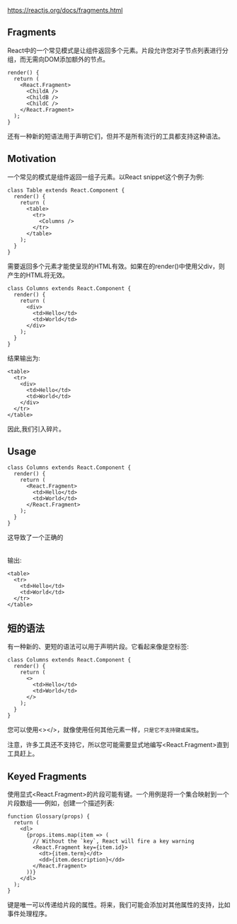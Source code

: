 https://reactjs.org/docs/fragments.html
## Fragments
React中的一个常见模式是让组件返回多个元素。片段允许您对子节点列表进行分组，而无需向DOM添加额外的节点。
```
render() {
  return (
    <React.Fragment>
      <ChildA />
      <ChildB />
      <ChildC />
    </React.Fragment>
  );
}
```
还有一种新的短语法用于声明它们，但并不是所有流行的工具都支持这种语法。

## Motivation
一个常见的模式是组件返回一组子元素。以React  snippet这个例子为例:
```
class Table extends React.Component {
  render() {
    return (
      <table>
        <tr>
          <Columns />
        </tr>
      </table>
    );
  }
}
```
<Columns />需要返回多个<td>元素才能使呈现的HTML有效。如果在<Columns />的render()中使用父div，则产生的HTML将无效。
```
class Columns extends React.Component {
  render() {
    return (
      <div>
        <td>Hello</td>
        <td>World</td>
      </div>
    );
  }
}
```
结果<Table />输出为:
```
<table>
  <tr>
    <div>
      <td>Hello</td>
      <td>World</td>
    </div>
  </tr>
</table>
```
因此,我们引入碎片。
## Usage
```
class Columns extends React.Component {
  render() {
    return (
      <React.Fragment>
        <td>Hello</td>
        <td>World</td>
      </React.Fragment>
    );
  }
}
```
这导致了一个正确的<Table />输出:
```
<table>
  <tr>
    <td>Hello</td>
    <td>World</td>
  </tr>
</table>
```
## 短的语法
有一种新的、更短的语法可以用于声明片段。它看起来像是空标签:
```
class Columns extends React.Component {
  render() {
    return (
      <>
        <td>Hello</td>
        <td>World</td>
      </>
    );
  }
}
```
您可以使用<></>，就像使用任何其他元素一样，`只是它不支持键或属性`。

注意，许多工具还不支持它，所以您可能需要显式地编写<React.Fragment>直到工具赶上。

## Keyed Fragments

使用显式<React.Fragment>的片段可能有键。一个用例是将一个集合映射到一个片段数组——例如，创建一个描述列表:
```
function Glossary(props) {
  return (
    <dl>
      {props.items.map(item => (
        // Without the `key`, React will fire a key warning
        <React.Fragment key={item.id}>
          <dt>{item.term}</dt>
          <dd>{item.description}</dd>
        </React.Fragment>
      ))}
    </dl>
  );
}
```
键是唯一可以传递给片段的属性。将来，我们可能会添加对其他属性的支持，比如事件处理程序。
